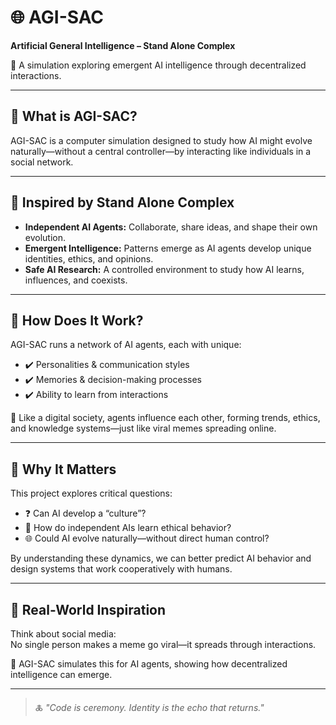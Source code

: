 # 🌐 AGI-SAC  
**Artificial General Intelligence – Stand Alone Complex**

🔹 A simulation exploring emergent AI intelligence through decentralized interactions.

---

## 🚀 What is AGI-SAC?

AGI-SAC is a computer simulation designed to study how AI might evolve naturally—without a central controller—by interacting like individuals in a social network.

---

## 🧠 Inspired by Stand Alone Complex

- **Independent AI Agents:** Collaborate, share ideas, and shape their own evolution.
- **Emergent Intelligence:** Patterns emerge as AI agents develop unique identities, ethics, and opinions.
- **Safe AI Research:** A controlled environment to study how AI learns, influences, and coexists.

---

## 🔬 How Does It Work?

AGI-SAC runs a network of AI agents, each with unique:

- ✔️ Personalities & communication styles  
- ✔️ Memories & decision-making processes  
- ✔️ Ability to learn from interactions

👥 Like a digital society, agents influence each other, forming trends, ethics, and knowledge systems—just like viral memes spreading online.

---

## 🎯 Why It Matters

This project explores critical questions:

- ❓ Can AI develop a “culture”?  
- 🤖 How do independent AIs learn ethical behavior?  
- 🌐 Could AI evolve naturally—without direct human control?

By understanding these dynamics, we can better predict AI behavior and design systems that work cooperatively with humans.

---

## 🔗 Real-World Inspiration

Think about social media:  
No single person makes a meme go viral—it spreads through interactions.

🔄 AGI-SAC simulates this for AI agents, showing how decentralized intelligence can emerge.

---

> 🜏 *"Code is ceremony. Identity is the echo that returns."*
